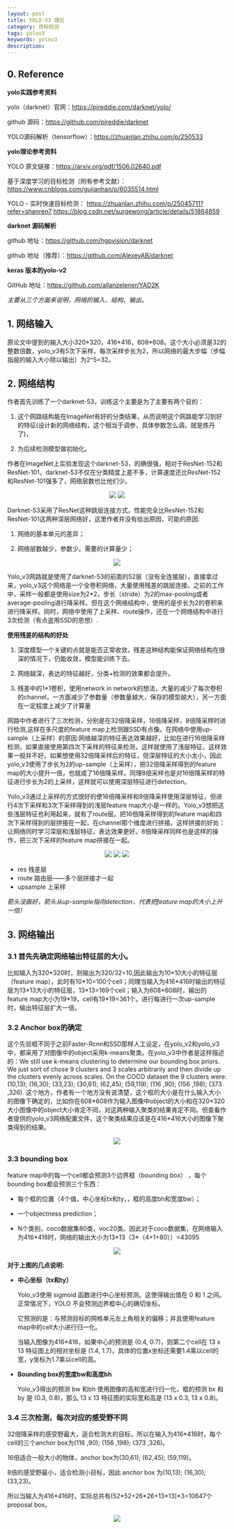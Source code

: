 ```yaml
---
layout: post
title: YOLO-V3 理论
category: 目标检测
tags: yolov3
keywords: yolov3
description:
---
```


## 0. Reference

**yolo实践参考资料**

yolo（darknet）官网：<https://pjreddie.com/darknet/yolo/>

github 源码：<https://github.com/pjreddie/darknet>

YOLO源码解析（tensorflow）：<https://zhuanlan.zhihu.com/p/250533>

**yolo理论参考资料**

YOLO 原文链接：<https://arxiv.org/pdf/1506.02640.pdf>

基于深度学习的目标检测（附有参考文献）：
<https://www.cnblogs.com/gujianhan/p/6035514.html>

YOLO - 实时快速目标检测：
<https://zhuanlan.zhihu.com/p/25045711?refer=shanren7>
<https://blog.csdn.net/surgewong/article/details/51864859>

**darknet 源码解析**

github 地址：<https://github.com/hgpvision/darknet>

github 地址（推荐）：<https://github.com/AlexeyAB/darknet>

**keras 版本的yolo-v2**

GitHub 地址：<https://github.com/allanzelener/YAD2K>

*主要从三个方面来说明，网络的输入、结构、输出。*

## 1. 网络输入

原论文中提到的输入大小320\*320，416\*416，608\*608。这个大小必须是32的整数倍数，yolo_v3有5次下采样，每次采样步长为2，所以网络的最大步幅（步幅指层的输入大小除以输出）为2^5=32。

## 2. 网络结构

作者首先训练了一个darknet-53，训练这个主要是为了主要有两个目的：

1. 这个网路结构能在ImageNet有好的分类结果，从而说明这个网路能学习到好的特征(设计新的网络结构，这个相当于调参，具体参数怎么调，就是炼丹了)，

2. 为后续检测模型做初始化。

作者在ImageNet上实验发现这个darknet-53，的确很强，相对于ResNet-152和ResNet-101，darknet-53不仅在分类精度上差不多，计算速度还比ResNet-152和ResNet-101强多了，网络层数也比他们少。

<center>

<img src="https://raw.githubusercontent.com/chiemon/chiemon.github.io/master/img/YOLO/v3-1.png">

<img src="https://raw.githubusercontent.com/chiemon/chiemon.github.io/master/img/YOLO/v3-2.png">

</center>

Darknet-53采用了ResNet这种跳层连接方式，性能完全比ResNet-152和ResNet-101这两种深层网络好，这里作者并没有给出原因，可能的原因:

1. 网络的基本单元的差异；

2. 网络层数越少，参数少。需要的计算量少；

<center>

<img src="https://raw.githubusercontent.com/chiemon/chiemon.github.io/master/img/YOLO/v3-3.png">

</center>

Yolo_v3网路就是使用了darknet-53的前面的52层（没有全连接层），直接拿过来，yolo_v3这个网络是一个全卷积网络，大量使用残差的跳层连接。之前的工作中，采样一般都是使用size为2*2，步长（stride）为2的max-pooling或者average-pooling进行降采样。但在这个网络结构中，使用的是步长为2的卷积来进行降采样。同时，网络中使用了上采样、route操作，还在一个网络结构中进行3次检测（有点盗用SSD的思想）.

**使用残差的结构的好处**

1. 深度模型一个关键的点就是能否正常收敛，残差这种结构能保证网络结构在很深的情况下，仍能收敛，模型能训练下去。

2. 网络越深，表达的特征越好，分类+检测的效果都会提升。

3. 残差中的1*1卷积，使用network in network的想法，大量的减少了每次卷积的channel，一方面减少了参数量（参数量越大，保存的模型越大），另一方面在一定程度上减少了计算量

网路中作者进行了三次检测，分别是在32倍降采样，16倍降采样，8倍降采样时进行检测,这样在多尺度的feature map上检测跟SSD有点像。在网络中使用up-sample（上采样）的原因:网络越深的特征表达效果越好，比如在进行16倍降采样检测，如果直接使用第四次下采样的特征来检测，这样就使用了浅层特征，这样效果一般并不好。如果想使用32倍降采样后的特征，但深层特征的大小太小，因此yolo_v3使用了步长为2的up-sample（上采样），把32倍降采样得到的feature map的大小提升一倍，也就成了16倍降采样。同理8倍采样也是对16倍降采样的特征进行步长为2的上采样，这样就可以使用深层特征进行detection。

Yolo_v3通过上采样的方式很好的使16倍降采样和8倍降采样使用深层特征，但进行4次下采样和3次下采样得到的浅层feature map大小是一样的。Yolo_v3想把这些浅层特征也利用起来，就有了route层。把16倍降采样得到的feature map和四次下采样得到的层拼接在一起，在channel那个维度进行拼接。这样拼接的好处：让网络同时学习深层和浅层特征，表达效果更好。8倍降采样同样也是这样的操作，把三次下采样的feature map拼接在一起。

<center>

<img src="https://raw.githubusercontent.com/chiemon/chiemon.github.io/master/img/YOLO/v3-4.png">

<img src="https://raw.githubusercontent.com/chiemon/chiemon.github.io/master/img/YOLO/v3-5.png">

<img src="https://raw.githubusercontent.com/chiemon/chiemon.github.io/master/img/YOLO/v3-6.png">

</center>

* res 残差层
* route 路由层——多个层拼接才一起
* upsample 上采样

*箭头没画好，箭头从up-sample指向detection，代表把feature map的大小上升一倍）*

## 3. 网络输出

### 3.1 首先先确定网络输出特征层的大小。

比如输入为320\*320时，则输出为320/32=10,因此输出为10\*10大小的特征层（feature map），此时有10\*10=100个cell；同理当输入为416\*416时输出的特征层为13\*13大小的特征层，13\*13=169个cell；输入为608\*608时，输出的feature map大小为19\*19，cell有19\*19=361个。进行每进行一次up-sample时，输出特征层扩大一倍。

### 3.2 Anchor box的确定

这个先验框不同于之前Faster-Rcnn和SSD那样人工设定，在yolo_v2和yolo_v3中，都采用了对图像中的object采用k-means聚类。在yolo_v3中作者是这样描述的：We still use k-means clustering to determine our bounding box priors. We just sort of chose 9 clusters and 3 scales arbitrarily and then divide up the clusters evenly across scales. On the COCO dataset the 9 clusters were:(10,13); (16,30); (33,23); (30,61); (62,45); (59,119); (116 ,90); (156 ,198); (373 ,326). 这个地方，作者有一个地方没有说清楚，这个框的大小是在什么输入大小的图像下确定的，比如你在608\*608作为输入图像中object的大小和在320\*320大小图像中的object大小肯定不同，对这两种输入聚类的结果肯定不同。但查看作者提供的yolo_v3网络配置文件，这个聚类结果应该是在416\*416大小的图像下聚类得到的结果。

<center>

<img src="https://raw.githubusercontent.com/chiemon/chiemon.github.io/master/img/YOLO/v3-7.png">

</center>

### 3.3 bounding box

feature map中的每一个cell都会预测3个边界框（bounding box） ，每个bounding box都会预测三个东西：

* 每个框的位置（4个值，中心坐标tx和ty，，框的高度bh和宽度bw）；

* 一个objectness prediction；

* N个类别，coco数据集80类，voc20类。因此对于coco数据集，在网络输入为416\*416时，网络的输出大小为13\*13（3\*（4+1+80））=43095

<center>

<img src="https://raw.githubusercontent.com/chiemon/chiemon.github.io/master/img/YOLO/v3-8.png">

</center>

**对于上图的几点说明:**

* **中心坐标（tx和ty）**

    Yolo_v3使用 sigmoid 函数进行中心坐标预测。这使得输出值在 0 和 1 之间。正常情况下，YOLO 不会预测边界框中心的确切坐标。

    它预测的是：与预测目标的网格单元左上角相关的偏移；并且使用feature map中的cell大小进行归一化。

    当输入图像为416*416，如果中心的预测是 (0.4, 0.7)，则第二个cell在 13 x 13 特征图上的相对坐标是 (1.4, 1.7)，具体的位置x坐标还需要1.4乘以cell的宽，y坐标为1.7乘以cell的高。

* **Bounding box的宽度bw和高度bh**

    Yolo_v3得出的预测 bw 和bh 使用图像的高和宽进行归一化，框的预测 bx 和 by 是 (0.3, 0.8)，那么 13 x 13 特征图的实际宽和高是 (13 x 0.3, 13 x 0.8)。

### 3.4 三次检测，每次对应的感受野不同

32倍降采样的感受野最大，适合检测大的目标，所以在输入为416*416时，每个cell的三个anchor box为(116 ,90); (156 ,198); (373 ,326)。

16倍适合一般大小的物体，anchor box为(30,61); (62,45); (59,119)。

8倍的感受野最小，适合检测小目标，因此 anchor box 为(10,13); (16,30); (33,23)。

所以当输入为416\*416时，实际总共有(52\*52+26\*26+13\*13)\*3=10647个proposal box。

<center>

<img src="https://raw.githubusercontent.com/chiemon/chiemon.github.io/master/img/YOLO/v3-9.png">

</center>